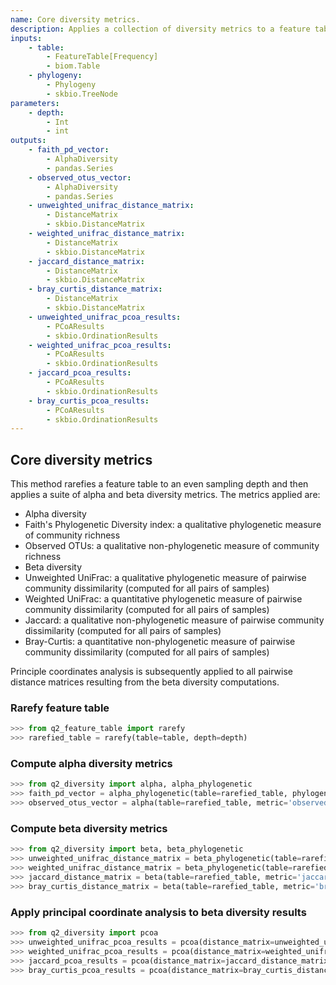 ```yaml
---
name: Core diversity metrics.
description: Applies a collection of diversity metrics to a feature table.
inputs:
    - table:
        - FeatureTable[Frequency]
        - biom.Table
    - phylogeny:
        - Phylogeny
        - skbio.TreeNode
parameters:
    - depth:
        - Int
        - int
outputs:
    - faith_pd_vector:
        - AlphaDiversity
        - pandas.Series
    - observed_otus_vector:
        - AlphaDiversity
        - pandas.Series
    - unweighted_unifrac_distance_matrix:
        - DistanceMatrix
        - skbio.DistanceMatrix
    - weighted_unifrac_distance_matrix:
        - DistanceMatrix
        - skbio.DistanceMatrix
    - jaccard_distance_matrix:
        - DistanceMatrix
        - skbio.DistanceMatrix
    - bray_curtis_distance_matrix:
        - DistanceMatrix
        - skbio.DistanceMatrix
    - unweighted_unifrac_pcoa_results:
        - PCoAResults
        - skbio.OrdinationResults
    - weighted_unifrac_pcoa_results:
        - PCoAResults
        - skbio.OrdinationResults
    - jaccard_pcoa_results:
        - PCoAResults
        - skbio.OrdinationResults
    - bray_curtis_pcoa_results:
        - PCoAResults
        - skbio.OrdinationResults
---
```

## Core diversity metrics

This method rarefies a feature table to an even sampling depth and then applies a suite of alpha and beta diversity metrics. The metrics applied are:
 * Alpha diversity
  * Faith's Phylogenetic Diversity index: a qualitative phylogenetic measure of community richness
  * Observed OTUs: a qualitative non-phylogenetic measure of community richness
 * Beta diversity
  * Unweighted UniFrac: a qualitative phylogenetic measure of pairwise community dissimilarity (computed for all pairs of samples)
  * Weighted UniFrac: a quantitative phylogenetic measure of pairwise community dissimilarity (computed for all pairs of samples)
  * Jaccard: a qualitative non-phylogenetic measure of pairwise community dissimilarity (computed for all pairs of samples)
  * Bray-Curtis: a quantitative non-phylogenetic measure of pairwise community dissimilarity (computed for all pairs of samples)

Principle coordinates analysis is subsequently applied to all pairwise distance matrices resulting from the beta diversity computations.

### Rarefy feature table

```python
>>> from q2_feature_table import rarefy
>>> rarefied_table = rarefy(table=table, depth=depth)
```

### Compute alpha diversity metrics

```python
>>> from q2_diversity import alpha, alpha_phylogenetic
>>> faith_pd_vector = alpha_phylogenetic(table=rarefied_table, phylogeny=phylogeny, metric='faith_pd')
>>> observed_otus_vector = alpha(table=rarefied_table, metric='observed_otus')
```

### Compute beta diversity metrics

```python
>>> from q2_diversity import beta, beta_phylogenetic
>>> unweighted_unifrac_distance_matrix = beta_phylogenetic(table=rarefied_table, phylogeny=phylogeny, metric='unweighted_unifrac')
>>> weighted_unifrac_distance_matrix = beta_phylogenetic(table=rarefied_table, phylogeny=phylogeny, metric='weighted_unifrac')
>>> jaccard_distance_matrix = beta(table=rarefied_table, metric='jaccard')
>>> bray_curtis_distance_matrix = beta(table=rarefied_table, metric='braycurtis')
```

### Apply principal coordinate analysis to beta diversity results

```python
>>> from q2_diversity import pcoa
>>> unweighted_unifrac_pcoa_results = pcoa(distance_matrix=unweighted_unifrac_distance_matrix)
>>> weighted_unifrac_pcoa_results = pcoa(distance_matrix=weighted_unifrac_distance_matrix)
>>> jaccard_pcoa_results = pcoa(distance_matrix=jaccard_distance_matrix)
>>> bray_curtis_pcoa_results = pcoa(distance_matrix=bray_curtis_distance_matrix)
```
